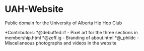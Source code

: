 # UAH-Website
Public domain for the University of Alberta Hip Hop Club

*Contributors:
*@debuffed.rf - Pixel art for the three sections in membership.html
*@zeff.ig - Branding of about.html
*@_phildc - Miscellaneous photographs and videos in the website
